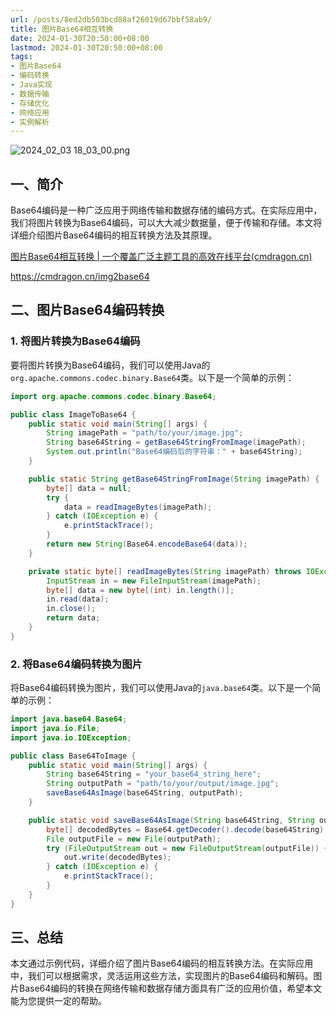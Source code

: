 ```yaml
---
url: /posts/8ed2db503bcd88af26019d67bbf58ab9/
title: 图片Base64相互转换
date: 2024-01-30T20:50:00+08:00
lastmod: 2024-01-30T20:50:00+08:00
tags:
- 图片Base64
- 编码转换
- Java实现
- 数据传输
- 存储优化
- 网络应用
- 实例解析
---
```


<img src="https://static.cmdragon.cn/blog/images/2024_02_03 18_03_00.png@blog" title="2024_02_03 18_03_00.png" alt="2024_02_03 18_03_00.png"/>

## 一、简介

Base64编码是一种广泛应用于网络传输和数据存储的编码方式。在实际应用中，我们将图片转换为Base64编码，可以大大减少数据量，便于传输和存储。本文将详细介绍图片Base64编码的相互转换方法及其原理。

[图片Base64相互转换 | 一个覆盖广泛主题工具的高效在线平台(cmdragon.cn)](https://cmdragon.cn/img2base64)

https://cmdragon.cn/img2base64

## 二、图片Base64编码转换

### 1. 将图片转换为Base64编码

要将图片转换为Base64编码，我们可以使用Java的`org.apache.commons.codec.binary.Base64`类。以下是一个简单的示例：

```java
import org.apache.commons.codec.binary.Base64;

public class ImageToBase64 {
    public static void main(String[] args) {
        String imagePath = "path/to/your/image.jpg";
        String base64String = getBase64StringFromImage(imagePath);
        System.out.println("Base64编码后的字符串：" + base64String);
    }

    public static String getBase64StringFromImage(String imagePath) {
        byte[] data = null;
        try {
            data = readImageBytes(imagePath);
        } catch (IOException e) {
            e.printStackTrace();
        }
        return new String(Base64.encodeBase64(data));
    }

    private static byte[] readImageBytes(String imagePath) throws IOException {
        InputStream in = new FileInputStream(imagePath);
        byte[] data = new byte[(int) in.length()];
        in.read(data);
        in.close();
        return data;
    }
}
```

### 2. 将Base64编码转换为图片

将Base64编码转换为图片，我们可以使用Java的`java.base64`类。以下是一个简单的示例：

```java
import java.base64.Base64;
import java.io.File;
import java.io.IOException;

public class Base64ToImage {
    public static void main(String[] args) {
        String base64String = "your_base64_string_here";
        String outputPath = "path/to/your/output/image.jpg";
        saveBase64AsImage(base64String, outputPath);
    }

    public static void saveBase64AsImage(String base64String, String outputPath) {
        byte[] decodedBytes = Base64.getDecoder().decode(base64String);
        File outputFile = new File(outputPath);
        try (FileOutputStream out = new FileOutputStream(outputFile)) {
            out.write(decodedBytes);
        } catch (IOException e) {
            e.printStackTrace();
        }
    }
}
```

## 三、总结

本文通过示例代码，详细介绍了图片Base64编码的相互转换方法。在实际应用中，我们可以根据需求，灵活运用这些方法，实现图片的Base64编码和解码。图片Base64编码的转换在网络传输和数据存储方面具有广泛的应用价值，希望本文能为您提供一定的帮助。
